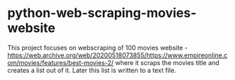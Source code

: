 # python-web-scraping-movies-website
This project focuses on webscraping of 100 movies website - https://web.archive.org/web/20200518073855/https://www.empireonline.com/movies/features/best-movies-2/
where it scraps the movies title and creates a list out of it. Later this list is written to a text file.
